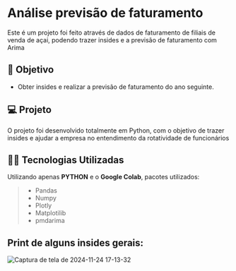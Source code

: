 # Análise previsão de faturamento
Este é um projeto foi feito através de dados de faturamento de filiais de venda de açai, podendo trazer insides e a previsão de faturamento com Arima


## 🔧 Objetivo

- Obter insides e realizar a previsão de faturamento do ano seguinte.

## 💻 Projeto
O projeto foi desenvolvido totalmente em Python, com o objetivo de trazer insides e ajudar a empresa no entendimento da rotatividade
de funcionários

## 👨‍💻 Tecnologias Utilizadas

Utilizando apenas **PYTHON** e o **Google Colab**, pacotes utilizados:
> - Pandas
> - Numpy
> - Plotly
> - Matplotilib
> - pmdarima

## Print de alguns insides gerais:
![Captura de tela de 2024-11-24 17-13-32](https://github.com/user-attachments/assets/47d2e733-4d37-4159-b9c4-05b09f70b7f7)

